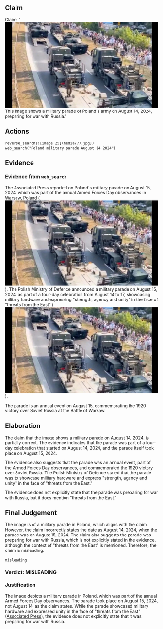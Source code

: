 ## Claim
Claim: "![image 25](media/77.jpg) This image shows a military parade of Poland's army on August 14, 2024, preparing for war with Russia."

## Actions
```
reverse_search(![image 25](media/77.jpg))
web_search("Poland military parade August 14 2024")
```

## Evidence
### Evidence from `web_search`
The Associated Press reported on Poland's military parade on August 15, 2024, which was part of the annual Armed Forces Day observances in Warsaw, Poland (![image 25](media/77.jpg)). The Polish Ministry of Defence announced a military parade on August 15, 2024, as part of a four-day celebration from August 14 to 17, showcasing military hardware and expressing "strength, agency and unity" in the face of "threats from the East" (![image 25](media/77.jpg)).

The parade is an annual event on August 15, commemorating the 1920 victory over Soviet Russia at the Battle of Warsaw.


## Elaboration
The claim that the image shows a military parade on August 14, 2024, is partially correct. The evidence indicates that the parade was part of a four-day celebration that started on August 14, 2024, and the parade itself took place on August 15, 2024.

The evidence also suggests that the parade was an annual event, part of the Armed Forces Day observances, and commemorated the 1920 victory over Soviet Russia. The Polish Ministry of Defence stated that the parade was to showcase military hardware and express "strength, agency and unity" in the face of "threats from the East."

The evidence does not explicitly state that the parade was preparing for war with Russia, but it does mention "threats from the East."


## Final Judgement
The image is of a military parade in Poland, which aligns with the claim. However, the claim incorrectly states the date as August 14, 2024, when the parade was on August 15, 2024. The claim also suggests the parade was preparing for war with Russia, which is not explicitly stated in the evidence, although the context of "threats from the East" is mentioned. Therefore, the claim is misleading.

`misleading`

### Verdict: MISLEADING

### Justification
The image depicts a military parade in Poland, which was part of the annual Armed Forces Day observances. The parade took place on August 15, 2024, not August 14, as the claim states. While the parade showcased military hardware and expressed unity in the face of "threats from the East" ([Associated Press](https://apnews.com/article/poland-military-parade-warsaw-russia-ukraine-099696999999)), the evidence does not explicitly state that it was preparing for war with Russia.
